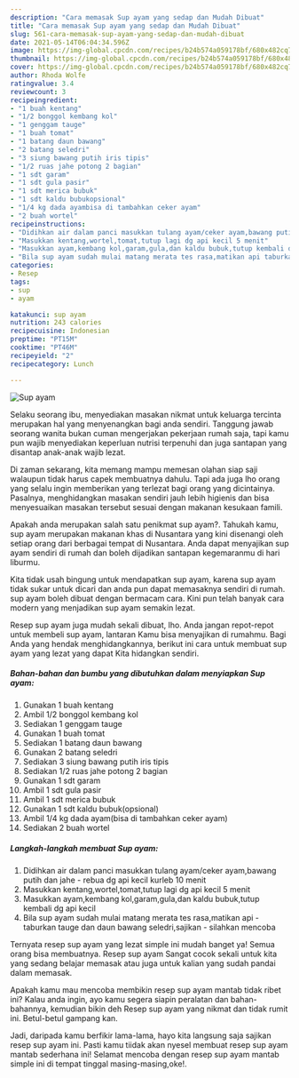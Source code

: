 ```yaml
---
description: "Cara memasak Sup ayam yang sedap dan Mudah Dibuat"
title: "Cara memasak Sup ayam yang sedap dan Mudah Dibuat"
slug: 561-cara-memasak-sup-ayam-yang-sedap-dan-mudah-dibuat
date: 2021-05-14T06:04:34.596Z
image: https://img-global.cpcdn.com/recipes/b24b574a059178bf/680x482cq70/sup-ayam-foto-resep-utama.jpg
thumbnail: https://img-global.cpcdn.com/recipes/b24b574a059178bf/680x482cq70/sup-ayam-foto-resep-utama.jpg
cover: https://img-global.cpcdn.com/recipes/b24b574a059178bf/680x482cq70/sup-ayam-foto-resep-utama.jpg
author: Rhoda Wolfe
ratingvalue: 3.4
reviewcount: 3
recipeingredient:
- "1 buah kentang"
- "1/2 bonggol kembang kol"
- "1 genggam tauge"
- "1 buah tomat"
- "1 batang daun bawang"
- "2 batang seledri"
- "3 siung bawang putih iris tipis"
- "1/2 ruas jahe potong 2 bagian"
- "1 sdt garam"
- "1 sdt gula pasir"
- "1 sdt merica bubuk"
- "1 sdt kaldu bubukopsional"
- "1/4 kg dada ayambisa di tambahkan ceker ayam"
- "2 buah wortel"
recipeinstructions:
- "Didihkan air dalam panci masukkan tulang ayam/ceker ayam,bawang putih dan jahe rebua dg api kecil kurleb 10 menit"
- "Masukkan kentang,wortel,tomat,tutup lagi dg api kecil 5 menit"
- "Masukkan ayam,kembang kol,garam,gula,dan kaldu bubuk,tutup kembali dg api kecil"
- "Bila sup ayam sudah mulai matang merata tes rasa,matikan api taburkan tauge dan daun bawang seledri,sajikan silahkan mencoba"
categories:
- Resep
tags:
- sup
- ayam

katakunci: sup ayam 
nutrition: 243 calories
recipecuisine: Indonesian
preptime: "PT15M"
cooktime: "PT46M"
recipeyield: "2"
recipecategory: Lunch

---
```



![Sup ayam](https://img-global.cpcdn.com/recipes/b24b574a059178bf/680x482cq70/sup-ayam-foto-resep-utama.jpg)

Selaku seorang ibu, menyediakan masakan nikmat untuk keluarga tercinta merupakan hal yang menyenangkan bagi anda sendiri. Tanggung jawab seorang  wanita bukan cuman mengerjakan pekerjaan rumah saja, tapi kamu pun wajib menyediakan keperluan nutrisi terpenuhi dan juga santapan yang disantap anak-anak wajib lezat.

Di zaman  sekarang, kita memang mampu memesan olahan siap saji walaupun tidak harus capek membuatnya dahulu. Tapi ada juga lho orang yang selalu ingin memberikan yang terlezat bagi orang yang dicintainya. Pasalnya, menghidangkan masakan sendiri jauh lebih higienis dan bisa menyesuaikan masakan tersebut sesuai dengan makanan kesukaan famili. 



Apakah anda merupakan salah satu penikmat sup ayam?. Tahukah kamu, sup ayam merupakan makanan khas di Nusantara yang kini disenangi oleh setiap orang dari berbagai tempat di Nusantara. Anda dapat menyajikan sup ayam sendiri di rumah dan boleh dijadikan santapan kegemaranmu di hari liburmu.

Kita tidak usah bingung untuk mendapatkan sup ayam, karena sup ayam tidak sukar untuk dicari dan anda pun dapat memasaknya sendiri di rumah. sup ayam boleh dibuat dengan bermacam cara. Kini pun telah banyak cara modern yang menjadikan sup ayam semakin lezat.

Resep sup ayam juga mudah sekali dibuat, lho. Anda jangan repot-repot untuk membeli sup ayam, lantaran Kamu bisa menyajikan di rumahmu. Bagi Anda yang hendak menghidangkannya, berikut ini cara untuk membuat sup ayam yang lezat yang dapat Kita hidangkan sendiri.

<!--inarticleads1-->

##### Bahan-bahan dan bumbu yang dibutuhkan dalam menyiapkan Sup ayam:

1. Gunakan 1 buah kentang
1. Ambil 1/2 bonggol kembang kol
1. Sediakan 1 genggam tauge
1. Gunakan 1 buah tomat
1. Sediakan 1 batang daun bawang
1. Gunakan 2 batang seledri
1. Sediakan 3 siung bawang putih iris tipis
1. Sediakan 1/2 ruas jahe potong 2 bagian
1. Gunakan 1 sdt garam
1. Ambil 1 sdt gula pasir
1. Ambil 1 sdt merica bubuk
1. Gunakan 1 sdt kaldu bubuk(opsional)
1. Ambil 1/4 kg dada ayam(bisa di tambahkan ceker ayam)
1. Sediakan 2 buah wortel




<!--inarticleads2-->

##### Langkah-langkah membuat Sup ayam:

1. Didihkan air dalam panci masukkan tulang ayam/ceker ayam,bawang putih dan jahe - rebua dg api kecil kurleb 10 menit
1. Masukkan kentang,wortel,tomat,tutup lagi dg api kecil 5 menit
1. Masukkan ayam,kembang kol,garam,gula,dan kaldu bubuk,tutup kembali dg api kecil
1. Bila sup ayam sudah mulai matang merata tes rasa,matikan api - taburkan tauge dan daun bawang seledri,sajikan - silahkan mencoba




Ternyata resep sup ayam yang lezat simple ini mudah banget ya! Semua orang bisa membuatnya. Resep sup ayam Sangat cocok sekali untuk kita yang sedang belajar memasak atau juga untuk kalian yang sudah pandai dalam memasak.

Apakah kamu mau mencoba membikin resep sup ayam mantab tidak ribet ini? Kalau anda ingin, ayo kamu segera siapin peralatan dan bahan-bahannya, kemudian bikin deh Resep sup ayam yang nikmat dan tidak rumit ini. Betul-betul gampang kan. 

Jadi, daripada kamu berfikir lama-lama, hayo kita langsung saja sajikan resep sup ayam ini. Pasti kamu tiidak akan nyesel membuat resep sup ayam mantab sederhana ini! Selamat mencoba dengan resep sup ayam mantab simple ini di tempat tinggal masing-masing,oke!.

